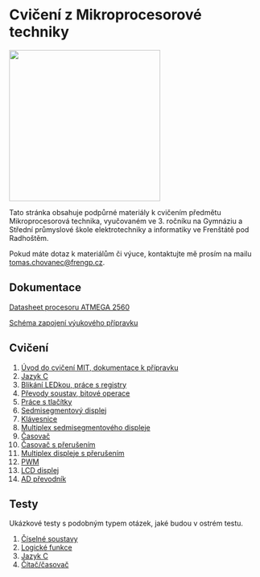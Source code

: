 # Cvičení z Mikroprocesorové techniky
<img src="https://github.com/user-attachments/assets/c95d9d14-21a3-4f19-96f6-1478ac2f1095" width="300"/>

Tato stránka obsahuje podpůrné materiály k cvičením předmětu Mikroprocesorová technika, vyučovaném ve 3. ročníku na Gymnáziu a Střední průmyslové škole elektrotechniky a informatiky ve Frenštátě pod Radhoštěm. 
  
Pokud máte dotaz k materiálům či výuce, kontaktujte mě prosím na mailu [tomas.chovanec@frengp.cz](mailto:tomas.chovanec@frengp.cz).

## Dokumentace

[Datasheet procesoru ATMEGA 2560](files/Atmel-AVR-2560_datasheet.pdf)

[Schéma zapojení výukového přípravku](files/Development_board_schematics.pdf)



## Cvičení
1. [Úvod do cvičení MIT, dokumentace k přípravku](01_Uvod.md)
2. [Jazyk C](00_Jazyk_C.md)
3. [Blikání LEDkou, práce s registry](02_Blikani_LED.md)
4. [Převody soustav, bitové operace](03_Bitove_operace.md)
5. [Práce s tlačítky](04_Tlacitka_podminky.md)
6. [Sedmisegmentový displej](05_Sedmisegmentovy_displej.md)
7. [Klávesnice](06_Klavesnice.md)
8. [Multiplex sedmisegmentového displeje](07_Multiplex_sedmisegmentoveho_displeje.md)
9. [Časovač](08_Timer.md)
10. [Časovač s přerušením](09_Timer_interrupt.md)
11. [Multiplex displeje s přerušením](10_Display_interrupt.md)
12. [PWM](11_PWM.md)
13. [LCD displej](12_LCD.md)
14. [AD převodník](13_ADC.md)

## Testy
Ukázkové testy s podobným typem otázek, jaké budou v ostrém testu. 

1. [Číselné soustavy](files/Test_ciselne_soustavy_logicke_funkce.md)
2. [Logické funkce](files/Test_bitove_operace.md)
3. [Jazyk C](files/Test_jazyk_C.md)
4. [Čítač/časovač](files/Test_timer.md)
